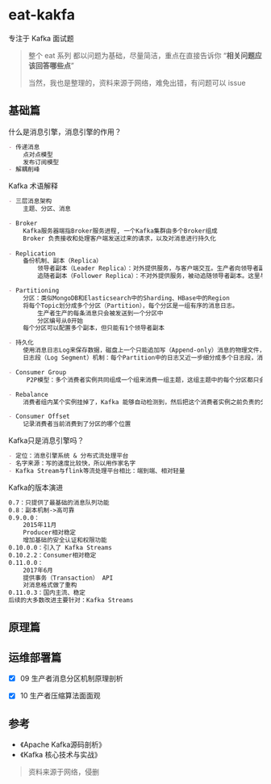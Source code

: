 # eat-kakfa
专注于 Kafka 面试题

> 整个 eat 系列 都以问题为基础，尽量简洁，重点在直接告诉你  “**相关问题应该回答哪些点**”
>
> 当然，我也是整理的，资料来源于网络，难免出错，有问题可以 issue





## **基础篇**

什么是消息引擎，消息引擎的作用？

```markdown
- 传递消息
    点对点模型
    发布订阅模型
- 解耦削峰
```

Kafka 术语解释

```markdown
- 三层消息架构
	主题、分区、消息

- Broker
	Kafka服务器端指Broker服务进程, 一个Kafka集群由多个Broker组成
	Broker 负责接收和处理客户端发送过来的请求，以及对消息进行持久化
	
- Replication
	备份机制、副本（Replica）
		领导者副本（Leader Replica）：对外提供服务，与客户端交互。生产者向领导者副本写消息，消费者从领导者副本读消息。
		追随者副本（Follower Replica）：不对外提供服务，被动追随领导者副本。这里与mysql不同，mysql的从库是可以处理读操作的。现在将Master-Slave改为Leader-Follower（防止歧视，哈哈）。

- Partitioning
	分区：类似MongoDB和Elasticsearch中的Sharding、HBase中的Region
	将每个Topic划分成多个分区（Partition），每个分区是一组有序的消息日志。
		生产者生产的每条消息只会被发送到一个分区中
		分区编号从0开始
	每个分区可以配置多个副本，但只能有1个领导者副本

- 持久化
	使用消息日志Log来保存数据，磁盘上一个只能追加写（Append-only）消息的物理文件，避免了随机IO操作
	日志段（Log Segment）机制：每个Partition中的日志又近一步细分成多个日志段，消息被追加写到当前最新的日志段

- Consumer Group
	 P2P模型：多个消费者实例共同组成一个组来消费一组主题，这组主题中的每个分区都只会被组内的一个消费者实例消费，提升整个消费者的吞吐量（TPS）

- Rebalance
	消费者组内某个实例挂掉了，Kafka 能够自动检测到，然后把这个消费者实例之前负责的分区转移给其他活着的消费者

- Consumer Offset
	记录消费者当前消费到了分区的哪个位置
```

Kafka只是消息引擎吗？

```markdown
- 定位：消息引擎系统 & 分布式流处理平台
- 名字来源：写的速度比较快，所以用作家名字
- Kafka Stream与flink等流处理平台相比：端到端、相对轻量
```

Kafka的版本演进

```markdown
0.7：只提供了最基础的消息队列功能
0.8：副本机制->高可靠
0.9.0.0：
	2015年11月 
	Producer相对稳定
	增加基础的安全认证和权限功能
0.10.0.0：引入了 Kafka Streams
0.10.2.2：Consumer相对稳定
0.11.0.0：
	2017年6月
	提供事务（Transaction） API
	对消息格式做了重构
0.11.0.3：国内主流、稳定
后续的大多数改进主要针对：Kafka Streams
```







## 原理篇







## 运维部署篇







- [x] 09 生产者消息分区机制原理剖析
- [x] 10 生产者压缩算法面面观



## 参考

- 《Apache Kafka源码剖析》
- 《Kafka 核心技术与实战》

> 资料来源于网络，侵删